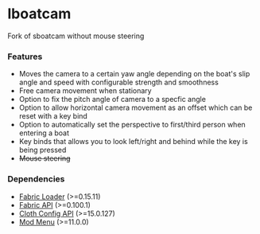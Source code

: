 # lboatcam
Fork of sboatcam without mouse steering

### Features
- Moves the camera to a certain yaw angle depending on the boat's slip angle and speed with configurable strength and smoothness
- Free camera movement when stationary
- Option to fix the pitch angle of camera to a specfic angle
- Option to allow horizontal camera movement as an offset which can be reset with a key bind
- Option to automatically set the perspective to first/third person when entering a boat
- Key binds that allows you to look left/right and behind while the key is being pressed
- ~~Mouse steering~~

### Dependencies
- [Fabric Loader](https://fabricmc.net/use/installer/) (>=0.15.11)
- [Fabric API](https://github.com/FabricMC/fabric/releases) (>=0.100.1)
- [Cloth Config API](https://modrinth.com/mod/cloth-config/versions) (>=15.0.127)
- [Mod Menu](https://github.com/TerraformersMC/ModMenu/releases) (>=11.0.0)
